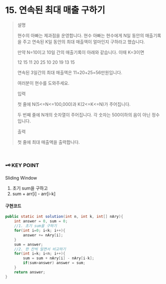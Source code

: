 # 15. 연속된 최대 매출 구하기
>설명
>
>현수의 아빠는 제과점을 운영합니다. 현수 아빠는 현수에게 N일 동안의 매출기록을 주고 연속된 K일 동안의 최대 매출액이 얼마인지 구하라고 했습니다.
>
>만약 N=10이고 10일 간의 매출기록이 아래와 같습니다. 이때 K=3이면
>
>12 15 11 20 25 10 20 19 13 15
>
>연속된 3일간의 최대 매출액은 11+20+25=56만원입니다.
>
>여러분이 현수를 도와주세요.
>
>입력
>
>첫 줄에 N(5<=N<=100,000)과 K(2<=K<=N)가 주어집니다.
>
>두 번째 줄에 N개의 숫자열이 주어집니다. 각 숫자는 500이하의 음이 아닌 정수입니다.
>
>출력
>
>첫 줄에 최대 매출액을 출력합니다.

<br>

### 🗝️ KEY POINT
Sliding Window
1. 초기 sum을 구하고
2. sum + arr[i] - arr[i-k] 

#### 구현코드

``` java
public static int solution(int n, int k, int[] nAry){
    int answer = 0, sum = 0;
    //1. 초기 sum을 구하기
    for(int i=0; i<k; i++){
        answer += nAry[i];
    }
    sum = answer;
    //2. 한 칸씩 밀면서 비교하기
    for(int i=k; i<n; i++){
        sum = sum + nAry[i] - nAry[i-k];
        if(sum>answer) answer = sum;
    }
    return answer;
}
```

